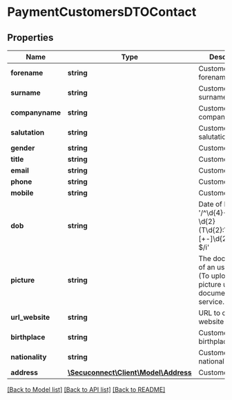 # PaymentCustomersDTOContact

## Properties
Name | Type | Description | Notes
------------ | ------------- | ------------- | -------------
**forename** | **string** | Customer forename | [optional] 
**surname** | **string** | Customer surname | [optional] 
**companyname** | **string** | Customer company name | [optional] 
**salutation** | **string** | Customer salutation | [optional] 
**gender** | **string** | Customer gender | [optional] 
**title** | **string** | Customer title | [optional] 
**email** | **string** | Customer email | [optional] 
**phone** | **string** | Customer phone | [optional] 
**mobile** | **string** | Customer mobile | [optional] 
**dob** | **string** | Date of birth &#39;/^\\d{4}-\\d{2}-\\d{2}(T\\d{2}:\\d{2}:\\d{2}[+-]\\d{2}:\\d{2})?$/i&#39; | [optional] 
**picture** | **string** | The document id of an user picture (To upload the picture use our document service.) | [optional] 
**url_website** | **string** | URL to customer website | [optional] 
**birthplace** | **string** | Customer birthplace | [optional] 
**nationality** | **string** | Customer nationality | [optional] 
**address** | [**\Secuconnect\Client\Model\Address**](Address.md) | Customer address | [optional] 

[[Back to Model list]](../README.md#documentation-for-models) [[Back to API list]](../README.md#documentation-for-api-endpoints) [[Back to README]](../README.md)



